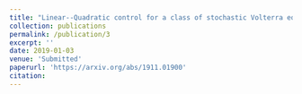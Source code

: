 ```yaml
---
title: "Linear--Quadratic control for a class of stochastic Volterra equations: solvability and approximation"
collection: publications
permalink: /publication/3
excerpt: ''
date: 2019-01-03
venue: 'Submitted'
paperurl: 'https://arxiv.org/abs/1911.01900'
citation: 
---
```

